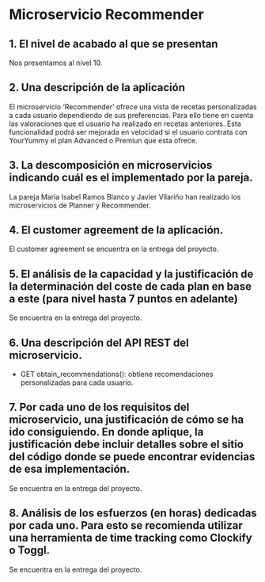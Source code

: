 # Microservicio Recommender

## 1. El nivel de acabado al que se presentan
Nos presentamos al nivel 10.

## 2. Una descripción de la aplicación
El microservicio ‘Recommender’ ofrece una vista de recetas personalizadas a cada usuario dependiendo de sus preferencias. Para ello tiene en cuenta las valoraciones que el usuario ha realizado en recetas anteriores. Esta funcionalidad podrá ser mejorada en velocidad si el usuario contrata con YourYummy el plan Advanced o Premiun que esta ofrece.

## 3. La descomposición en microservicios indicando cuál es el implementado por la pareja.
La pareja María Isabel Ramos Blanco y Javier Vilariño han realizado los microservicios de Planner y Recommender.

## 4. El customer agreement de la aplicación.
El customer agreement se encuentra en la entrega del proyecto.

## 5. El análisis de la capacidad y la justificación de la determinación del coste de cada plan en base a este (para nivel hasta 7 puntos en adelante)
Se encuentra en la entrega del proyecto.

## 6. Una descripción del API REST del microservicio.
* GET obtain_recommendations(): obtiene recomendaciones personalizadas para cada usuario.

## 7. Por cada uno de los requisitos del microservicio, una justificación de cómo se ha ido consiguiendo. En donde aplique, la justificación debe incluir detalles sobre el sitio del código donde se puede encontrar evidencias de esa implementación.
Se encuentra en la entrega del proyecto.

## 8. Análisis de los esfuerzos (en horas) dedicadas por cada uno. Para esto se recomienda utilizar una herramienta de time tracking como Clockify o Toggl.
Se encuentra en la entrega del proyecto.
